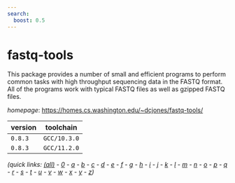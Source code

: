 ```yaml
---
search:
  boost: 0.5
---
```

# fastq-tools

This package provides a number of small and efficient programs to perform  common tasks with high throughput sequencing data in the FASTQ format. All of the programs  work with typical FASTQ files as well as gzipped FASTQ files.

*homepage*: <https://homes.cs.washington.edu/~dcjones/fastq-tools/>

version | toolchain
--------|----------
``0.8.3`` | ``GCC/10.3.0``
``0.8.3`` | ``GCC/11.2.0``


*(quick links: [(all)](../index.md) - [0](../0/index.md) - [a](../a/index.md) - [b](../b/index.md) - [c](../c/index.md) - [d](../d/index.md) - [e](../e/index.md) - [f](../f/index.md) - [g](../g/index.md) - [h](../h/index.md) - [i](../i/index.md) - [j](../j/index.md) - [k](../k/index.md) - [l](../l/index.md) - [m](../m/index.md) - [n](../n/index.md) - [o](../o/index.md) - [p](../p/index.md) - [q](../q/index.md) - [r](../r/index.md) - [s](../s/index.md) - [t](../t/index.md) - [u](../u/index.md) - [v](../v/index.md) - [w](../w/index.md) - [x](../x/index.md) - [y](../y/index.md) - [z](../z/index.md))*

